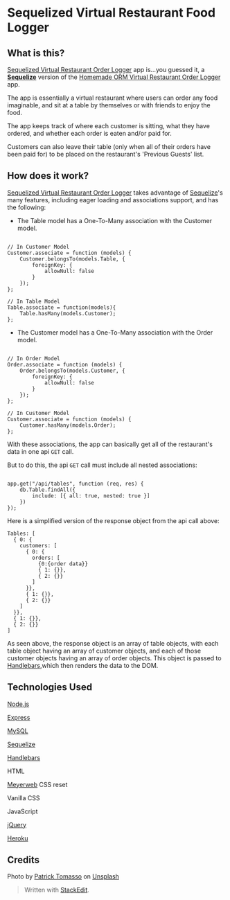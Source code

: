 


# Sequelized Virtual Restaurant Food Logger


## What is this?


[Sequelized Virtual Restaurant Order Logger](https://peaceful-fjord-07006.herokuapp.com/) app is...you guessed it, a **[Sequelize](https://sequelize.org/master/)** version of the [Homemade ORM Virtual Restaurant Order Logger](https://github.com/maelihector/Node-MySQL-Express-Handlebars-homemadeORM-App-A_Virtual_Restaurant_Order_Logger) app.

The app is essentially a virtual restaurant where users can order any food imaginable, and sit at a table by themselves or with friends to enjoy the food.

The app keeps track of where each customer is sitting, what they have ordered, and whether each order is eaten and/or paid for.

Customers can also leave their table (only when all of their orders have been paid for) to be placed on the restaurant's 'Previous Guests' list.


## How does it work?


[Sequelized Virtual Restaurant Order Logger](https://peaceful-fjord-07006.herokuapp.com/) takes advantage of [Sequelize](https://sequelize.org/master/)'s many features, including eager loading and associations support, and has the following:


- The Table model has a One-To-Many association with the Customer model.


```

// In Customer Model
Customer.associate = function (models) {
	Customer.belongsTo(models.Table, {
		foreignKey: {
			allowNull: false
		}
	});
};

// In Table Model
Table.associate = function(models){
	Table.hasMany(models.Customer);
};

```

- The Customer model has a One-To-Many association with the Order model.

```

// In Order Model
Order.associate = function (models) {
	Order.belongsTo(models.Customer, {
		foreignKey: {
			allowNull: false
		}
	});
};

// In Customer Model
Customer.associate = function (models) {
	Customer.hasMany(models.Order);
};

```

With these associations, the app can basically get all of the restaurant's data in one api `GET` call.

But to do this, the api `GET` call must include all nested associations:

```

app.get("/api/tables", function (req, res) {
	db.Table.findAll({
		include: [{ all: true, nested: true }]
	})
});

```

Here is a simplified version of the response object from the api call above:

```
Tables: [
  { 0: {
    customers: [
      { 0: {
        orders: [
          {0:{order data}}
          { 1: {}},
          { 2: {}}
        ]
      }},
      { 1: {}},
      { 2: {}}
    ]
  }},
  { 1: {}},
  { 2: {}}
]

```

As seen above, the response object is an array of table objects, with each table object having an array of customer objects, and each of those customer objects having an array of order objects. This object is passed to [Handlebars](https://handlebarsjs.com/),which then renders the data to the DOM.

## Technologies Used


[Node.js](https://nodejs.org/en/)



[Express](https://expressjs.com/)



[MySQL](https://www.mysql.com/)



[Sequelize](https://sequelize.org/master/)



[Handlebars](https://handlebarsjs.com/)



HTML



[Meyerweb](http://meyerweb.com/eric/tools/css/reset/) CSS reset



Vanilla CSS



JavaScript



[jQuery](https://jquery.com/)



[Heroku](https://heroku.com)



## Credits


Photo by [Patrick Tomasso](https://unsplash.com/@impatrickt?utm_source=unsplash&utm_medium=referral&utm_content=creditCopyText) on [Unsplash](https://unsplash.com/search/photos/waiter?utm_source=unsplash&utm_medium=referral&utm_content=creditCopyText)


> Written with [StackEdit](https://stackedit.io/).